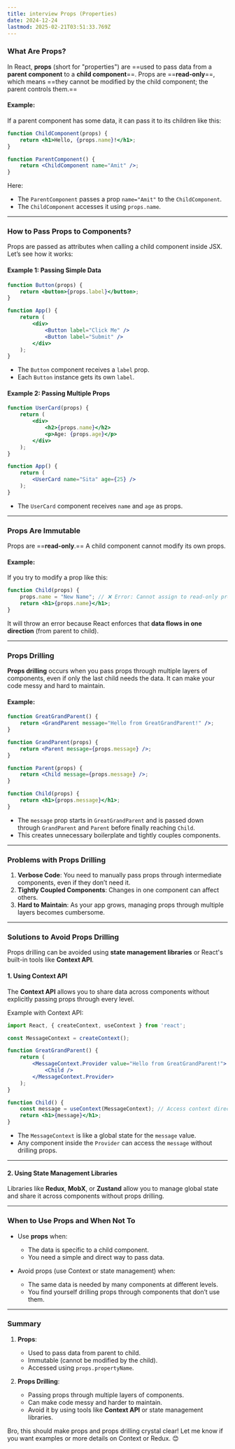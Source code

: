 ```yaml
---
title: interview Props (Properties)
date: 2024-12-24
lastmod: 2025-02-21T03:51:33.769Z
---
```

### **What Are Props?**

In React, **props** (short for "properties") are ==used to pass data from a **parent component** to a **child component**==. Props are ==**read-only**==, which means ==they cannot be modified by the child component; the parent controls them.==

#### Example:

If a parent component has some data, it can pass it to its children like this:

```jsx
function ChildComponent(props) {
    return <h1>Hello, {props.name}!</h1>;
}

function ParentComponent() {
    return <ChildComponent name="Amit" />;
}
```

Here:

* The `ParentComponent` passes a prop `name="Amit"` to the `ChildComponent`.
* The `ChildComponent` accesses it using `props.name`.

***

### **How to Pass Props to Components?**

Props are passed as attributes when calling a child component inside JSX. Let’s see how it works:

#### Example 1: Passing Simple Data

```jsx
function Button(props) {
    return <button>{props.label}</button>;
}

function App() {
    return (
        <div>
            <Button label="Click Me" />
            <Button label="Submit" />
        </div>
    );
}
```

* The `Button` component receives a `label` prop.
* Each `Button` instance gets its own `label`.

#### Example 2: Passing Multiple Props

```jsx
function UserCard(props) {
    return (
        <div>
            <h2>{props.name}</h2>
            <p>Age: {props.age}</p>
        </div>
    );
}

function App() {
    return (
        <UserCard name="Sita" age={25} />
    );
}
```

* The `UserCard` component receives `name` and `age` as props.

***

### **Props Are Immutable**

Props are ==**read-only**.== A child component cannot modify its own props.

#### Example:

If you try to modify a prop like this:

```jsx
function Child(props) {
    props.name = "New Name"; // ❌ Error: Cannot assign to read-only property
    return <h1>{props.name}</h1>;
}
```

It will throw an error because React enforces that **data flows in one direction** (from parent to child).

***

### **Props Drilling**

**Props drilling** occurs when you pass props through multiple layers of components, even if only the last child needs the data. It can make your code messy and hard to maintain.

#### Example:

```jsx
function GreatGrandParent() {
    return <GrandParent message="Hello from GreatGrandParent!" />;
}

function GrandParent(props) {
    return <Parent message={props.message} />;
}

function Parent(props) {
    return <Child message={props.message} />;
}

function Child(props) {
    return <h1>{props.message}</h1>;
}
```

* The `message` prop starts in `GreatGrandParent` and is passed down through `GrandParent` and `Parent` before finally reaching `Child`.
* This creates unnecessary boilerplate and tightly couples components.

***

### **Problems with Props Drilling**

1. **Verbose Code**: You need to manually pass props through intermediate components, even if they don’t need it.
2. **Tightly Coupled Components**: Changes in one component can affect others.
3. **Hard to Maintain**: As your app grows, managing props through multiple layers becomes cumbersome.

***

### **Solutions to Avoid Props Drilling**

Props drilling can be avoided using **state management libraries** or React's built-in tools like **Context API**.

#### 1. **Using Context API**

The **Context API** allows you to share data across components without explicitly passing props through every level.

Example with Context API:

```jsx
import React, { createContext, useContext } from 'react';

const MessageContext = createContext();

function GreatGrandParent() {
    return (
        <MessageContext.Provider value="Hello from GreatGrandParent!">
            <Child />
        </MessageContext.Provider>
    );
}

function Child() {
    const message = useContext(MessageContext); // Access context directly
    return <h1>{message}</h1>;
}
```

* The `MessageContext` is like a global state for the `message` value.
* Any component inside the `Provider` can access the `message` without drilling props.

***

#### 2. **Using State Management Libraries**

Libraries like **Redux**, **MobX**, or **Zustand** allow you to manage global state and share it across components without props drilling.

***

### **When to Use Props and When Not To**

* Use **props** when:

  * The data is specific to a child component.
  * You need a simple and direct way to pass data.
* Avoid props (use Context or state management) when:

  * The same data is needed by many components at different levels.
  * You find yourself drilling props through components that don’t use them.

***

### **Summary**

1. **Props**:

   * Used to pass data from parent to child.
   * Immutable (cannot be modified by the child).
   * Accessed using `props.propertyName`.
2. **Props Drilling**:

   * Passing props through multiple layers of components.
   * Can make code messy and harder to maintain.
   * Avoid it by using tools like **Context API** or state management libraries.

Bro, this should make props and props drilling crystal clear! Let me know if you want examples or more details on Context or Redux. 😊
